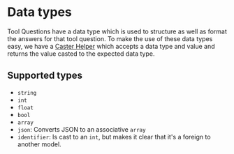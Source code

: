 # Data types
Tool Questions have a data type which is used to structure as well as format the answers for that tool question. To 
make the use of these data types easy, we have a [Caster Helper](./../../app/Helpers/DataTypes/Caster.php) which 
accepts a data type and value and returns the value casted to the expected data type. 


## Supported types
- `string`
- `int`
- `float`
- `bool`
- `array`
- `json`: Converts JSON to an associative `array`
- `identifier`: Is cast to an `int`, but makes it clear that it's a foreign to another model.